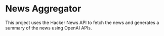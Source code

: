 # News Aggregator

This project uses the Hacker News API to fetch the news and generates a summary of the news using OpenAI APIs.




